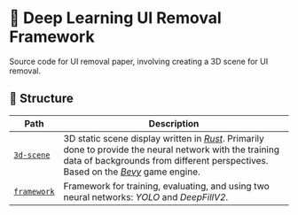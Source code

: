 # :art: Deep Learning UI Removal Framework

Source code for UI removal paper, involving creating a 3D scene for UI removal.

## :open_file_folder: Structure

| Path | Description |
| --- | --- |
| [`3d-scene`](simulation) | 3D static scene display written in [_Rust_](https://www.rust-lang.org/). Primarily done to provide the neural network with the training data of backgrounds from different perspectives. Based on the [_Bevy_](https://bevyengine.org/) game engine. |
| [`framework`](framework) | Framework for training, evaluating, and using two neural networks: _YOLO_ and _DeepFillV2_. |
